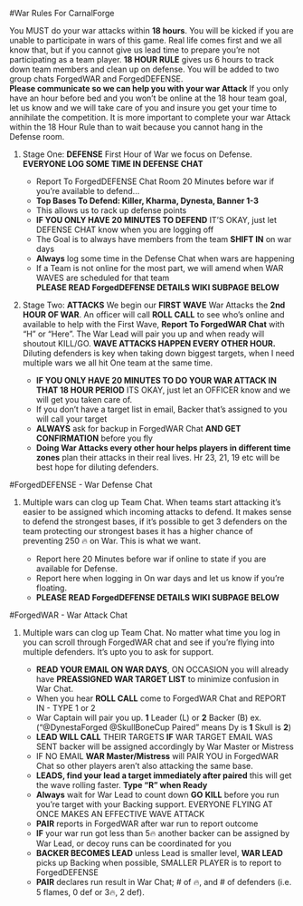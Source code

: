 #War Rules For CarnalForge
 
You MUST do your war attacks within **18 hours**. You will be kicked if you are unable to participate in wars of this game. Real life comes first and we all know that, but if you cannot give us lead time to prepare you’re not participating as a team player. **18 HOUR RULE** gives us 6 hours to track down team members and clean up on defense. You will be added to two group chats ForgedWAR and ForgedDEFENSE.  
 **Please communicate so we can help you with your war Attack** If you only have an hour before bed and you won’t be online at the 18 hour team goal, let us know and we will take care of you and insure you get your time to annihilate the competition. It is more important to complete your war Attack within the 18 Hour Rule than to wait because you cannot hang in the Defense room.

1. Stage One: **DEFENSE** First Hour of War we focus on Defense. **EVERYONE LOG SOME TIME IN DEFENSE CHAT**
    * Report To ForgedDEFENSE Chat Room  20 Minutes before war if you’re available to defend... 
    *  **Top Bases To Defend: Killer, Kharma, Dynesta, Banner 1-3**
    * This allows us to rack up defense points 
    * **IF YOU ONLY HAVE 20 MINUTES TO DEFEND** IT’S OKAY, just let DEFENSE CHAT know when you are logging off
    * The Goal is to always have members from the team **SHIFT IN** on war days  
    * **Always** log some time in the Defense Chat when wars are happening 
    * If a Team is not online for the most part, we will amend when WAR WAVES are scheduled for that team  
     **PLEASE READ ForgedDEFENSE DETAILS WIKI SUBPAGE BELOW**

 2. Stage Two: **ATTACKS** We begin our **FIRST WAVE** War Attacks the **2nd HOUR OF WAR**. An officer will call **ROLL CALL** to see who’s online and available to help with the First Wave, **Report To ForgedWAR Chat** with “H” or “Here”. The War Lead will pair you up and when ready will shoutout KILL/GO. **WAVE ATTACKS HAPPEN EVERY OTHER HOUR.** Diluting defenders is key when taking down biggest targets, when I need multiple wars we all hit One team at the same time.
    * **IF YOU ONLY HAVE 20 MINUTES TO DO YOUR WAR ATTACK IN THAT 18 HOUR PERIOD** ITS OKAY, just let an OFFICER know and we will get you taken care of.
    * If you don’t have a target list in email, Backer that’s assigned to you will call your target
    * **ALWAYS** ask for backup in ForgedWAR Chat **AND GET CONFIRMATION** before you fly
    * **Doing War Attacks every other hour helps players in different time zones** plan their attacks in their real lives. Hr 23, 21, 19 etc will be best hope for diluting defenders.

#ForgedDEFENSE - War Defense Chat 
1. Multiple wars can clog up Team Chat. When teams start attacking it’s easier to be assigned which incoming attacks to defend. It makes sense to defend the strongest bases, if it’s possible to get 3 defenders on the team protecting our strongest bases it has a higher chance of preventing 250 🔥 on War. This is what we want.

    * Report here 20 Minutes before war if online to state if you are available for Defense. 
    * Report here when logging in On war days and let us know if you’re floating. 
    * **PLEASE READ ForgedDEFENSE DETAILS WIKI SUBPAGE BELOW**


#ForgedWAR - War Attack Chat
1. Multiple wars can clog up Team Chat. No matter what time you log in you can scroll through ForgedWAR chat and see if you’re flying into multiple defenders. It’s upto you to ask for support.

    * **READ YOUR EMAIL ON WAR DAYS**, ON OCCASION you will already have **PREASSIGNED WAR TARGET LIST** to minimize confusion in War Chat.
    * When you hear **ROLL CALL** come to ForgedWAR Chat and REPORT IN - TYPE 1 or 2
    * War Captain will pair you up. **1** Leader (L) or **2** Backer (B) ex. (“@DynestaForged @SkullBoneCup Paired” means Dy is **1** Skull is **2**)
    * **LEAD WILL CALL** THEIR TARGETS **IF** WAR TARGET EMAIL WAS SENT backer will be assigned accordingly by War Master or Mistress
    * IF NO EMAIL **WAR Master/Mistress** will PAIR YOU in ForgedWAR Chat so other players aren’t also attacking the same base. 
    * **LEADS, find your lead a target immediately after paired** this will get the wave rolling faster. **Type “R” when Ready**
    * **Always** wait for War Lead  to count down **GO** **KILL** before you run you’re target with your Backing support. EVERYONE FLYING AT ONCE MAKES AN EFFECTIVE WAVE ATTACK
    * **PAIR** reports in ForgedWAR after war run to report outcome
    * **IF** your war run got less than 5🔥 another backer can be assigned by War Lead, or decoy runs can be coordinated for you
    * **BACKER BECOMES LEAD** unless Lead is smaller level, **WAR LEAD** picks up Backing when possible, SMALLER PLAYER is to report to ForgedDEFENSE  
    * **PAIR** declares run result in War Chat; # of 🔥, and # of defenders (i.e. 5 flames, 0 def or 3🔥, 2 def).
    
    
    
    
    
    
    
    
    